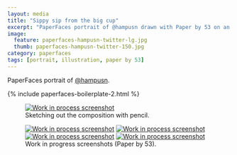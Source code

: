 ```yaml
---
layout: media
title: "Sippy sip from the big cup"
excerpt: "PaperFaces portrait of @hampusn drawn with Paper by 53 on an iPad."
image: 
  feature: paperfaces-hampusn-twitter-lg.jpg
  thumb: paperfaces-hampusn-twitter-150.jpg
category: paperfaces
tags: [portrait, illustration, paper by 53]
---
```


PaperFaces portrait of <a href="http://twitter.com/hampusn">@hampusn</a>.

{% include paperfaces-boilerplate-2.html %}

<figure>
	<a href="{{ site.url }}/images/paperfaces-hampusn-process-1-lg.jpg"><img src="{{ site.url }}/images/paperfaces-hampusn-process-1-750.jpg" alt="Work in process screenshot"></a>
	<figcaption>Sketching out the composition with pencil.</figcaption>
</figure>

<figure class="half">
	<a href="{{ site.url }}/images/paperfaces-hampusn-process-2-lg.jpg"><img src="{{ site.url }}/images/paperfaces-hampusn-process-2-600.jpg" alt="Work in process screenshot"></a>
	<a href="{{ site.url }}/images/paperfaces-hampusn-process-3-lg.jpg"><img src="{{ site.url }}/images/paperfaces-hampusn-process-3-600.jpg" alt="Work in process screenshot"></a>
	<a href="{{ site.url }}/images/paperfaces-hampusn-process-4-lg.jpg"><img src="{{ site.url }}/images/paperfaces-hampusn-process-4-600.jpg" alt="Work in process screenshot"></a>
	<a href="{{ site.url }}/images/paperfaces-hampusn-process-5-lg.jpg"><img src="{{ site.url }}/images/paperfaces-hampusn-process-5-600.jpg" alt="Work in process screenshot"></a>
	<figcaption>Work in progress screenshots (Paper by 53).</figcaption>
</figure>